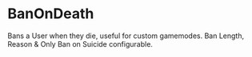 # BanOnDeath
Bans a User when they die, useful for custom gamemodes. 
Ban Length, Reason & Only Ban on Suicide configurable.
